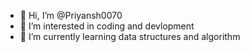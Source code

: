 - 👋 Hi, I’m @Priyansh0070
- 👀 I’m interested in coding and devlopment
- 🌱 I’m currently learning data structures and algorithm

<!---
Priyansh0070/Priyansh0070 is a ✨ special ✨ repository because its `README.md` (this file) appears on your GitHub profile.
You can click the Preview link to take a look at your changes.
--->
